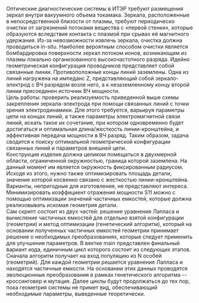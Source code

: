Оптические диагностические системы в ИТЭР требуют размещения зеркал внутри вакуумного объема токамака. Зеркала, расположенные в непосредственной близости от плазмы, требуют периодическо очистки от загрязнений потоками вещества с «первой стенки», которые образуются вследствие контакта с плазмой при срывах её магнитного удержания. Из-за невозможности извлечь зеркала, очистка должна проводиться in-situ. Наиболее вероятным способом очистки является бомбардировка поверхности зеркал потоком ионов, возникающим из плазмы локально организованного высокочастотного разряда. Идейно геометрическая конфигурация проводников представляет собой связанные линии. Противоположные концы линий заземлены. Одна из линий нагружена на импеданс Z, представляющий собой зеркало-электрод с ВЧ разрядом возле него, а к незаземленному концу второй линии присоединен источник ВЧ мощности.\
  Цель работы: проверить реализуемость приведенной выше схемы закрепления зеркала-электрода при помощи связанных линий с точки зрения электродинамики. Для этого требуется, варьируя параметры цепи на концах линий, а также параметры электромагнитной связи линий, искать такое их сочетание, при котором одновременно будет достигаться и оптимальная длина/жесткость линии-кронштейна, и эффективная передача мощности в ВЧ разряд. Таким образом, задача сводится к поиску оптимальной геометрической конфигурации связанных линий
и параметров внешней цепи.\
  Конструкция изделия должна целиком помещаться в двухмерной области, ограниченной окружностью, граница которой заземлена. На данный момент им является окружность фиксированным радиусом. Исходя из этого, нужно также оптимизировать площадь детали, значение которой косвенно связано с жесткостью линии-кронштейна. Варианты, непригодные для изготовления, не представляют интереса. Минимизировать коэффициент отражения мощности S11 можно с помощью оптимизации значений частичных емкостей, которые должна реализовывать искомая геометрия детали.\
    Сам скрипт состоит из двух частей: решение уравнения Лапласа и вычисление частичных емкостей для отдельно взятой конфигурации (геометрии) и метод оптимизации (генетический алгоритм), который на основании полученных частичных емкостей геометрии принимает решение о необходимых преобразованиях, которые следует применить для улучшения параметров. В вектке main представлен финальный вариант кода, единичным цикл которого состоит из следующих этапов. Сначала алгоритм получает на вход популяцию из N особей (геометрий). Для каждой геометрии решается уравнение Лапласа и находятся частичные емкости. На основании этих данных проводятся эволюционные преобразования в рамках генетического алгоритма -- кроссинговер и мутация. Далее циклы будут продолжаться до тех пор, пока геометрия системы не примет вид, обеспечивающий необходимые параметры, выведенные теоретически.

